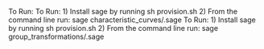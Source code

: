 To Run:
To Run: 1) Install sage by running sh provision.sh 2) From the command line run: sage characteristic_curves/.sage
To Run: 1) Install sage by running sh provision.sh 2) From the command line run: sage group_transformations/.sage
